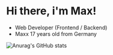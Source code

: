 # Hi there, i'm Max! 

- Web Developer (Frontend / Backend)
- Maxx 17 years old from Germany 

![Anurag's GitHub stats](https://github-readme-stats.vercel.app/api?username=ifsmax&show_icons=true&theme=radical)

